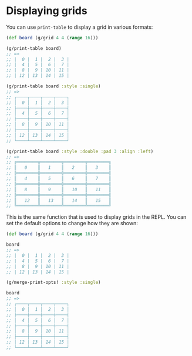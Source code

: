 # Displaying grids

You can use `print-table` to display a grid in various formats:

```clojure
(def board (g/grid 4 4 (range 16)))

(g/print-table board)
;; =>
;; |  0 |  1 |  2 |  3 |
;; |  4 |  5 |  6 |  7 |
;; |  8 |  9 | 10 | 11 |
;; | 12 | 13 | 14 | 15 |

(g/print-table board :style :single)
;; =>
;; ┌────┬────┬────┬────┐
;; │  0 │  1 │  2 │  3 │
;; ├────┼────┼────┼────┤
;; │  4 │  5 │  6 │  7 │
;; ├────┼────┼────┼────┤
;; │  8 │  9 │ 10 │ 11 │
;; ├────┼────┼────┼────┤
;; │ 12 │ 13 │ 14 │ 15 │
;; └────┴────┴────┴────┘

(g/print-table board :style :double :pad 3 :align :left)
;; =>
;; ╔════════╦════════╦════════╦════════╗
;; ║   0    ║   1    ║   2    ║   3    ║
;; ╠════════╬════════╬════════╬════════╣
;; ║   4    ║   5    ║   6    ║   7    ║
;; ╠════════╬════════╬════════╬════════╣
;; ║   8    ║   9    ║   10   ║   11   ║
;; ╠════════╬════════╬════════╬════════╣
;; ║   12   ║   13   ║   14   ║   15   ║
;; ╚════════╩════════╩════════╩════════╝
```

This is the same function that is used to display grids in the REPL.
You can set the default options to change how they are shown:

```clojure
(def board (g/grid 4 4 (range 16)))

board
;; =>
;; |  0 |  1 |  2 |  3 |
;; |  4 |  5 |  6 |  7 |
;; |  8 |  9 | 10 | 11 |
;; | 12 | 13 | 14 | 15 |

(g/merge-print-opts! :style :single)

board
;; =>
;; ┌────┬────┬────┬────┐
;; │  0 │  1 │  2 │  3 │
;; ├────┼────┼────┼────┤
;; │  4 │  5 │  6 │  7 │
;; ├────┼────┼────┼────┤
;; │  8 │  9 │ 10 │ 11 │
;; ├────┼────┼────┼────┤
;; │ 12 │ 13 │ 14 │ 15 │
;; └────┴────┴────┴────┘
```
